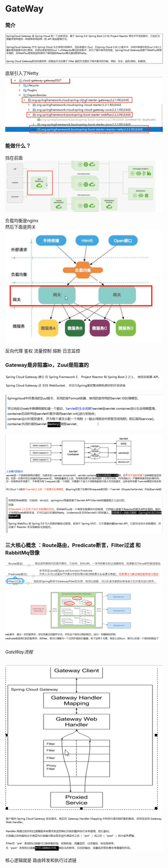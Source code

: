 # GateWay   
### 简介   
![img_62.png](img_62.png)     

底层引入了Netty
![img_63.png](img_63.png)      



### 能做什么？   

挡在前面   
![img_64.png](img_64.png)    

负载均衡是nginx    
然后下面是网关     
![img_65.png](img_65.png)    


反向代理
鉴权
流量控制
熔断 
日志监控   


### Gateway是非阻塞io，Zuul是阻塞的  

![img_66.png](img_66.png)    

![img_67.png](img_67.png)       

![img_68.png](img_68.png)    


![img_69.png](img_69.png)      





### 三大核心概念    ：Route路由，Predicate断言，Filter过滤    和RabbitMq很像   
![img_71.png](img_71.png)   
![img_72.png](img_72.png)   

###### GateWay流程   
![img_73.png](img_73.png)   
![img_74.png](img_74.png)    

核心逻辑就是  路由转发和执行过滤链   



